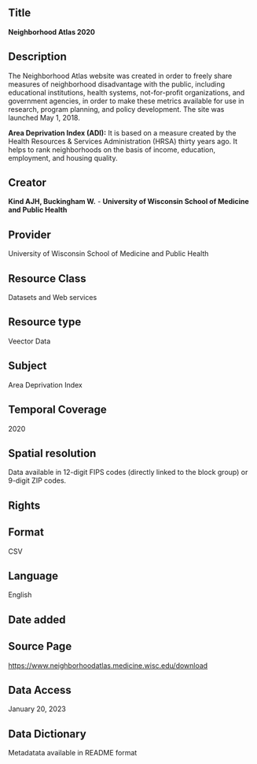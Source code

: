## Title

**Neighborhood Atlas 2020**

## Description
The Neighborhood Atlas website was created in order to freely share measures of neighborhood disadvantage with the public, including educational institutions, health systems, not-for-profit organizations, and government agencies, in order to make these metrics available for use in research, program planning, and policy development. The site was launched May 1, 2018.

**Area Deprivation Index (ADI):** It is based on a measure created by the Health Resources & Services Administration (HRSA) thirty years ago. It helps to rank neighborhoods on the basis of  income, education, employment, and housing quality. 

## Creator
**Kind AJH, Buckingham W.** - **University of Wisconsin School of Medicine and Public Health**

## Provider
University of Wisconsin School of Medicine and Public Health

## Resource Class 
Datasets and Web services

## Resource type 
Veector Data

## Subject
Area Deprivation Index 

## Temporal Coverage
2020

## Spatial resolution
Data available in 12-digit FIPS codes (directly linked to the block group) or 9-digit ZIP codes.

## Rights


## Format
CSV
## Language
English
## Date added

## Source Page
https://www.neighborhoodatlas.medicine.wisc.edu/download

## Data Access
 January 20, 2023

## Data Dictionary
Metadatata available in README format 
